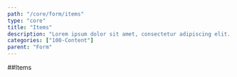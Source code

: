 ```yaml
---
path: "/core/form/items"
type: "core"
title: "Items"
description: "Lorem ipsum dolor sit amet, consectetur adipiscing elit. Nunc tempus laoreet leo sit amet iaculis."
categories: ["100-Content"]
parent: "Form"
---
```


##Items

<demo>
  <demovanilla src="demos/inline/demos/form/items">
  </demovanilla>
</demo>
